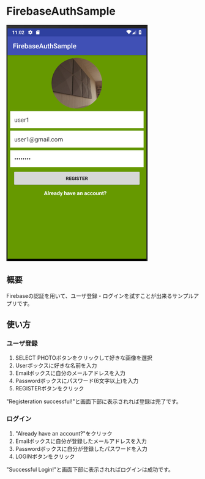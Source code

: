 # FirebaseAuthSample

![sample](./img/intro1.png)

## 概要

Firebaseの認証を用いて、ユーザ登録・ログインを試すことが出来るサンプルアプリです。

## 使い方

### ユーザ登録

1. SELECT PHOTOボタンをクリックして好きな画像を選択
1. Userボックスに好きな名前を入力
1. Emailボックスに自分のメールアドレスを入力
1. Passwordボックスにパスワード(6文字以上)を入力
1. REGISTERボタンをクリック

"Registeration successful!"と画面下部に表示されれば登録は完了です。

### ログイン

1. "Already have an account?"をクリック
1. Emailボックスに自分が登録したメールアドレスを入力
1. Passwordボックスに自分が登録したパスワードを入力
1. LOGINボタンをクリック

"Successful Login!"と画面下部に表示されればログインは成功です。